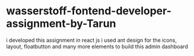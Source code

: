 # wasserstoff-fontend-developer-assignment-by-Tarun
i developed this assignment in react js  i used ant design for the icons, layout, floatbutton and many more elements to build this admin dashboard 
